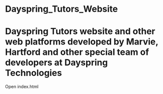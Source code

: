 # Dayspring_Tutors_Website
# Dayspring Tutors website and other web platforms developed by Marvie, Hartford and other special team of developers at Dayspring Technologies
Open index.html
